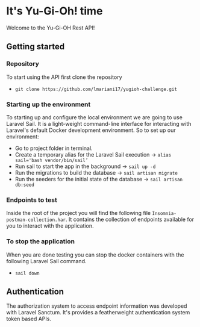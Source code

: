 # It's Yu-Gi-Oh! time
Welcome to the Yu-Gi-OH Rest API!

## Getting started

### Repository
To start using the API first clone the repository
- `git clone https://github.com/lmariani17/yugioh-challenge.git`

### Starting up the environment
To starting up and configure the local environment we are going to use Laravel Sail. It is a light-weight command-line interface for interacting with Laravel's default Docker development environment. So to set up our environment:
- Go to project folder in terminal.
- Create a temporary alias for the Laravel Sail execution -> `alias sail='bash vendor/bin/sail’`
- Run sail to start the app in the background -> `sail up -d`
- Run the migrations to build the database -> `sail artisan migrate`
- Run the seeders for the initial state of the database -> `sail artisan db:seed`

### Endpoints to test
Inside the root of the project you will find the following file `Insomnia-postman-collection.har`. It contains the collection of endpoints available for you to interact with the application.

### To stop the application
When you are done testing you can stop the docker containers with the following Laravel Sail command.
- `sail down`

## Authentication
The authorization system to access endpoint information was developed with Laravel Sanctum. It's provides a featherweight authentication system token based APIs.
